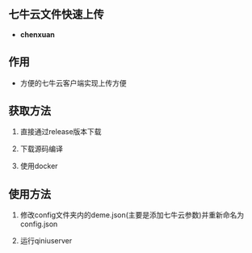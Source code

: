 ## 七牛云文件快速上传

- **chenxuan**

## 作用

- 方便的七牛云客户端实现上传方便

## 获取方法

1. 直接通过release版本下载

2. 下载源码编译

3. 使用docker

## 使用方法

1. 修改config文件夹内的deme.json(主要是添加七牛云参数)并重新命名为config.json

2. 运行qiniuserver
